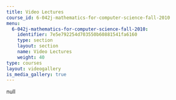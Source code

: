 ```yaml
---
title: Video Lectures
course_id: 6-042j-mathematics-for-computer-science-fall-2010
menu:
  6-042j-mathematics-for-computer-science-fall-2010:
    identifier: 7e5e792254d703550b60881541fa6160
    type: section
    layout: section
    name: Video Lectures
    weight: 40
type: courses
layout: videogallery
is_media_gallery: true
---
```

null
